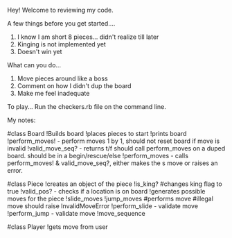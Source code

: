 Hey! Welcome to reviewing my code.

A few things before you get started....
1. I know I am short 8 pieces... didn't realize till later
2. Kinging is not implemented yet
3. Doesn't win yet

What can you do...
1. Move pieces around like a boss
2. Comment on how I didn't dup the board
3. Make me feel inadequate

To play...
Run the checkers.rb file on the command line.



My notes:

#class Board
  !Builds board
  !places pieces to start
  !prints board
  !perform_moves! - perform moves 1 by 1, should not reset board if
   move is invalid
  !valid_move_seq? - returns t/f should call perform_moves on a duped board.
   should be in a begin/rescue/else
  !perform_moves - calls perform_moves! & valid_move_seq?, either makes the s
   move or raises an error.

#class Piece
  !creates an object of the piece
  !is_king?
  #changes king flag to true
  !valid_pos? - checks if a location is on board
  !generates possible moves for the piece
    !slide_moves
    !jump_moves
  #performs move
    #illegal move should raise InvalidMoveError
    !perform_slide - validate move
    !perform_jump - validate move
    !move_sequence

#class Player
  !gets move from user